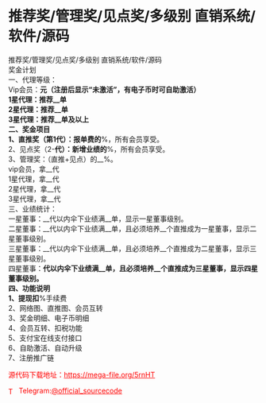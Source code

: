 # 推荐奖/管理奖/见点奖/多级别 直销系统/软件/源码

推荐奖/管理奖/见点奖/多级别 直销系统/软件/源码<br>奖金计划<br>一、代理等级：<br>Vip会员：__元（注册后显示“未激活”，有电子币时可自助激活）<br>1星代理：推荐__单<br>2星代理：推荐__单 <br>3星代理：推荐__单及以上<br>二、奖金项目<br>1、直推奖（第1代）：报单费的__%，所有会员享受。<br>2、见点奖（2-__代）：新增业绩的__%，所有会员享受。<br>3、管理奖：（直推+见点）的__%。<br>vip会员，拿__代<br>1星代理，拿__代<br>2星代理，拿__代<br>3星代理，拿__代 <br>三、业绩统计：<br>一星董事：__代以内伞下业绩满__单，显示一星董事级别。   <br>二星董事：__代以内伞下业绩满__单，且必须培养__个直推成为一星董事，显示二星董事级别。<br>三星董事：__代以内伞下业绩满__单，且必须培养__个直推成为二星董事，显示三星董事级别。<br>四星董事：__代以内伞下业绩满__单，且必须培养__个直推成为三星董事，显示四星董事级别。<br>四、功能说明<br>1、提现扣__%手续费<br>2、网络图、直推图、会员互转<br>3、奖金明细、电子币明细<br>4、会员互转、扣税功能<br>5、支付宝在线支付接口<br>6、自助激活、自动升级<br>7、注册推广链<br>


<p style="color: red;">源代码下载地址：<a href="https://mega-file.org/5rnHT" style="color: red;">https://mega-file.org/5rnHT</a></p><p style="color: red;"><img src="https://cdn-icons-png.flaticon.com/512/2111/2111646.png" alt="Telegram Icon" style="width: 16px; vertical-align: middle; margin-right: 5px;">Telegram:<a href="https://t.me/official_sourcecode" style="color: red;">@official_sourcecode</a></p>